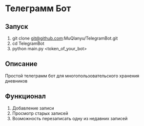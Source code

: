 # Телеграмм Бот
## Запуск
1) git clone git@github.com:MuQlanyu/TelegramBot.git
2) cd TelegramBot
3) python main.py <token_of_your_bot>
## Описание
Простой телеграмм бот для многопользовательского хранения дневников 
## Функционал
1) Добавление записи
2) Просмотр старых записей
3) Возможность перезаписать одну из недавних записей
